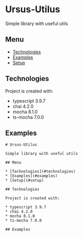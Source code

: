 
# Ursus-Utilus

Simple library with useful utils

## Menu

* [Technologies](#technologies)
* [Examples](#examples)
* [Setup](#setup)

## Technologies

Project is created with:

* typescript 3.9.7
* chai 4.2.0
* mocha 8.1.0
* ts-mocha 7.0.0

## Examples
```
# Ursus-Utilus

Simple library with useful utils

## Menu

* [Technologies](#technologies)
* [Examples](#examples)
* [Setup](#setup)

## Technologies

Project is created with:

* typescript 3.9.7
* chai 4.2.0
* mocha 8.1.0
* ts-mocha 7.0.0

## Examples
```
``````
